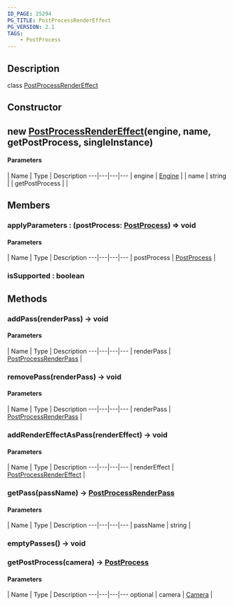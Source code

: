 ```yaml
---
ID_PAGE: 25294
PG_TITLE: PostProcessRenderEffect
PG_VERSION: 2.1
TAGS:
    - PostProcess
---
```

## Description

class [PostProcessRenderEffect](/classes/3.1/PostProcessRenderEffect)



## Constructor

## new [PostProcessRenderEffect](/classes/3.1/PostProcessRenderEffect)(engine, name, getPostProcess, singleInstance)



#### Parameters
 | Name | Type | Description
---|---|---|---
 | engine | [Engine](/classes/3.1/Engine) | 
 | name | string | 
 | getPostProcess |  | 
## Members

### applyParameters : (postProcess: [PostProcess](/classes/3.1/PostProcess)) =&gt; void



#### Parameters
 | Name | Type | Description
---|---|---|---
 | postProcess | [PostProcess](/classes/3.1/PostProcess) | 

### isSupported : boolean


## Methods

### addPass(renderPass) &rarr; void



#### Parameters
 | Name | Type | Description
---|---|---|---
 | renderPass | [PostProcessRenderPass](/classes/3.1/PostProcessRenderPass) | 

### removePass(renderPass) &rarr; void



#### Parameters
 | Name | Type | Description
---|---|---|---
 | renderPass | [PostProcessRenderPass](/classes/3.1/PostProcessRenderPass) | 

### addRenderEffectAsPass(renderEffect) &rarr; void



#### Parameters
 | Name | Type | Description
---|---|---|---
 | renderEffect | [PostProcessRenderEffect](/classes/3.1/PostProcessRenderEffect) | 

### getPass(passName) &rarr; [PostProcessRenderPass](/classes/3.1/PostProcessRenderPass)



#### Parameters
 | Name | Type | Description
---|---|---|---
 | passName | string | 

### emptyPasses() &rarr; void


### getPostProcess(camera) &rarr; [PostProcess](/classes/3.1/PostProcess)



#### Parameters
 | Name | Type | Description
---|---|---|---
optional | camera | [Camera](/classes/3.1/Camera) | 

